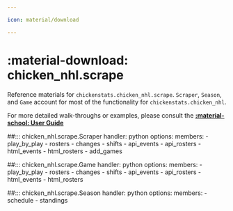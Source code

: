 ```yaml
---

icon: material/download

---
```


# :material-download: **chicken_nhl.scrape**

Reference materials for `chickenstats.chicken_nhl.scrape`. `Scraper`, `Season`, and `Game` 
account for most of the functionality for `chickenstats.chicken_nhl`.

For more detailed walk-throughs or examples, please consult the **[:material-school: User Guide](../../guide/guide.md)**

##::: chicken_nhl.scrape.Scraper
    handler: python
    options:
        members:
            - play_by_play
            - rosters
            - changes
            - shifts
            - api_events
            - api_rosters
            - html_events
            - html_rosters
            - add_games

##::: chicken_nhl.scrape.Game
    handler: python
    options:
        members:
            - play_by_play
            - rosters
            - changes
            - shifts
            - api_events
            - api_rosters
            - html_events
            - html_rosters

##::: chicken_nhl.scrape.Season
    handler: python
    options:
        members:
            - schedule
            - standings

